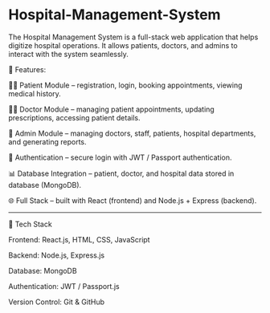 # Hospital-Management-System
The Hospital Management System is a full-stack web application that helps digitize hospital operations.
It allows patients, doctors, and admins to interact with the system seamlessly.

🔹 Features:

👩‍⚕ Patient Module – registration, login, booking appointments, viewing medical history.

🧑‍⚕ Doctor Module – managing patient appointments, updating prescriptions, accessing patient details.

🏥 Admin Module – managing doctors, staff, patients, hospital departments, and generating reports.

🔐 Authentication – secure login with JWT / Passport authentication.

📊 Database Integration – patient, doctor, and hospital data stored in database (MongoDB).

🌐 Full Stack – built with React (frontend) and Node.js + Express (backend).



---

🚀 Tech Stack

Frontend: React.js, HTML, CSS, JavaScript

Backend: Node.js, Express.js

Database: MongoDB

Authentication: JWT / Passport.js

Version Control: Git & GitHub
